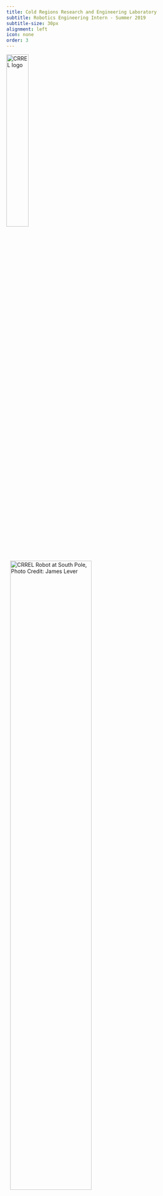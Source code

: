 ```yaml
---
title: Cold Regions Research and Engineering Laboratory
subtitle: Robotics Engineering Intern - Summer 2019
subtitle-size: 30px
alignment: left
icon: none
order: 3
---
```

<img src="{{ site.baseurl }}/assets/images/crrel-logo.png" alt="CRREL logo" style="width:34%;padding-right:10px">
<img src="{{ site.baseurl }}/assets/images/crrel.jpg" alt="CRREL Robot at South Pole, Photo Credit: James Lever" style="width:65%;padding-left:10px">

I upgraded the hardware and software on a robot used for research in Antarctica (pictured above) to improve its sensing capabilities, enabling more advanced autonomous mobility to be developed. The robot's main computer was replaced with a more powerful unit and several new sensors were added. I programmed the main computer and the peripheral devices to set up communication pathways using several different communication protocols (Modbus, TCP/IP Socket, and RS-232 Serial). The peripheral devices included wheel speed/torque sensors, radar, GPS, radio transmitters/receivers, 3-phase BLDC motor controllers, and data acquisition systems.